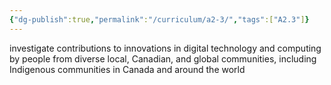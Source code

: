 ```yaml
---
{"dg-publish":true,"permalink":"/curriculum/a2-3/","tags":["A2.3"]}
---
```


investigate contributions to innovations in digital technology and computing by people from diverse local, Canadian, and global communities, including Indigenous communities in Canada and around the world